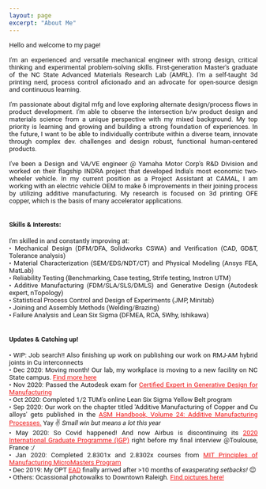 ```yaml
---
layout: page
excerpt: "About Me"
---
```

<!---(font-family: "San Francisco", "Roboto", "Segoe UI";)--> 

<div style="text-align: justify"> 
<span style="font-family:San Francisco, Roboto, Segoe UI; font-size:10pt;">
Hello and welcome to my page! 
<br />  <br />
I'm an experienced and versatile mechanical engineer with strong design, critical thinking and experimental problem-solving skills. First-generation Master's graduate of the NC State Advanced Materials Research Lab (AMRL). I'm a self-taught 3d printing nerd, process control aficionado and an advocate for open-source design and continuous learning.
<br /> <br />  
I'm passionate about digital mfg and love exploring alternate design/process flows in product development. I'm able to observe the intersection b/w product design and materials science from a unique perspective with my mixed background. My top priority is learning and growing and building a strong foundation of experiences. In the future, I want to be able to individually contribute within a diverse team, innovate through complex dev. challenges and design robust, functional human-centered products.
<br /> <br />  
I've been a Design and VA/VE engineer @ Yamaha Motor Corp's R&D Division and worked on their flagship INDRA project that developed India’s most economic two-wheeler vehicle. In my current position as a Project Assistant at CAMAL, I am working with an electric vehicle OEM to make δ improvements in their joining process by utilizing additive manufacturing. My research is focused on 3d printing OFE copper, which is the basis of many accelerator applications. 
<br /> <br />

<h4>Skills & Interests:</h4> 
I'm skilled in and constantly improving at: <br/>
• Mechanical Design (DFM/DFA, Solidworks CSWA) and Verification (CAD, GD&T, Tolerance analysis) <br />
• Material Characterization (SEM/EDS/NDT/CT) and Physical Modeling (Ansys FEA, MatLab)<br />
• Reliability Testing (Benchmarking, Case testing, Strife testing, Instron UTM)<br />
• Additive Manufacturing (FDM/SLA/SLS/DMLS) and Generative Design (Autodesk expert, nTopology) <br/>
• Statistical Process Control and Design of Experiments (JMP, Minitab)<br/>
• Joining and Assembly Methods (Welding/Brazing)<br/>
• Failure Analysis and Lean Six Sigma (DFMEA, RCA, 5Why, Ishikawa)
<br/><br />

<h4>Updates & Catching up! </h4>
• WIP: Job search!! Also finishing up work on publishing our work on RMJ-AM hybrid joints in Cu interconnects<br/>
• Dec 2020: Moving month! Our lab, my workplace is moving to a new facility on NC State campus. <a href="https://campaign.ncsu.edu/about-the-campaign/extraordinary-places/fitts-woolard-hall/" style="color:#ef1414;" target="_blank">Find more here</a><br/>
• Nov 2020: Passed the Autodesk exam for <a href="https://www.linkedin.com/feed/update/urn:li:activity:6734540660394799104/" style="color:#ef1414;" target="_blank">Certified Expert in Generative Design for Manufacturing</a><br/>
• Oct 2020: Completed 1/2 TUM's online Lean Six Sigma Yellow Belt program<br/>
• Sep 2020: Our work on the chapter titled 'Additive Manufacturing of Copper and Cu alloys' gets published in the <a href="https://www.asminternational.org/materials-resources/results/-/journal_content/56/10192/39892774/PUBLICATION" style="color:#ef1414;" target="blank">ASM Handbook, Volume 24: Additive Manufacturing Processes.</a> Yay &#9996; <i>Small win but means a lot this year</i><br/>
• May 2020: So Covid happened! And now Airbus is discontinuing its <a href="https://www.airbus.com/careers/students-graduates/international-graduate-programme.html" style="color:#ef1414;" target="blank">2020 International Graduate Programme (IGP)</a> right before my final interview @Toulouse, France :/ <br/>
• Jan 2020: Completed 2.8301x and 2.8302x courses from <a href="https://micromasters.mit.edu/pom/" style="color:#ef1414;" target="_blank">MIT Principles of Manufacturing MicroMasters Program</a><br/>
• Dec 2019: My OPT <a href="https://www.uscis.gov/greencard/employment-authorization-document" style="color:#ef1414;" target="_blank">EAD</a> finally arrived after >10 months of <i>exasperating setbacks!</i> &#128524<br/>
• Others: Ocassional photowalks to Downtown Raleigh. <a href="https://www.instagram.com/in_n_arnd_state/" style="color:#ef1414;" target="_blank">Find pictures here!</a> <br />


















<!---Comment (Archive)

Welcome to my page! I'm a mechanical engineering graduate (MSME) who loves building transferable, adaptable skills. Strong academic/research background with 4+ years of hands-on experience executing projects & solving complex, multidisciplinary research challenges with diverse teams. Overseas projects experience (ASEAN countries) and demonstrated success with manufacturing design, quality control & product development as part of Yamaha’s flagship INDRA project. 

I'm currently a postgraduate research scholar at The Center for Additive Manufacturing and Logistics (CAMAL) at NC State and my current research meets at the interface of materials engineering and additive manufacturing. My work involves process and material development for powder-bed fusion processes in additive manufacturing. 

Current Interests and Projects:</h4> 
- Mechanical behaviour of materials <br />
- Additive manufacturing: Process development, DfAM, Generative design <br />
- Design for manufacturing <br />
- Manufacturing process control

<h4>What am I doing these days?  </h4>
- <s>Waiting on my <a href="https://www.uscis.gov/greencard/employment-authorization-document">EAD</a></s><i> (Update: Received in Dec after over 9 months of exasperating setbacks!)</i><br/>
- <s>Taking online courses on Statistical Process Conrol via <a href="https://micromasters.mit.edu/pom/"> MIT's Principles of Manufacturing MicroMasters program</a></s><i> (Update: Done and dusted with 2.8301x  and 2.8302x!)</i><br />
- Major find! Watching 2.75 Precison Machine Design lectures taught by Alex Slocum- wonderful playlist wherein he shares key lessons in design approach via anecdotes from his hardware hacking experience <br />
- Learning/Getting better at Python, <a href="https://public.tableau.com/profile/ayush7404#!/">Tableau</a>, Labview <br />
- Working on creating a projects portfolio <br />
- Preparing for Solidworks <a href="https://www.solidworks.com/sw/support/797_ENU_HTML.htm">CSWP</a> exam (CSWA cleared!)<br />
- Ocassional <a href="https://www.instagram.com/in_n_arnd_state/">photo</a> walks to Downtown Raleigh<br />


-->

